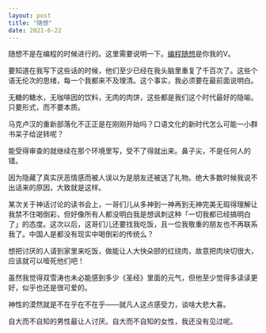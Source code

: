 ```yaml
---
layout: post
title: "随想"
date: 2021-6-22
---
```

随想不是在编程的时候进行的。这里需要说明一下。[编程随想](https://program-think.blogspot.com/)是你我的V。

要知道在我写下这些话的时候，他们至少已经在我头脑里重复了千百次了。这些个语无伦次的思绪，每一个我都来不及理清。这个事实，我必须要在最前面说明白。

无糖的糖水，无咖啡因的饮料，无肉的肉饼，这些都是我们这个时代最好的隐喻。只要形式，而不要本质。

马克卢汉的重新部落化不正正是在刚刚开始吗？口语文化的新时代怎么可能一小群书呆子给逆转呢？

能受得审查的就继续在那个环境里写，受不了得就出来。鼻子尖，不是任何人的错。

因为隐藏了真实厌恶情感而被人误以为是朋友还被送了礼物。绝大多数时候我说不出话来的原因，大致就是这样。

某次关于神话讨论的读书会上，一哥们儿从多神到一神再到无神完美无瑕得理解让我禁不住喝倒彩，但好像所有人都没明白我是想讽刺这种「一切我都已经搞明白了」的态度。这次以后，这哥们儿还要找我吃饭，且一位我敬重的朋友也不再联系我了。中国人是都没有现实中喝倒彩的传统么？

想把讨厌的人请到家里来吃饭，做能让人大快朵颐的红绕肉，故意把肉块切很大，应该就可以噎死他们吧！

虽然我觉得双雪涛也未必能感到多少《圣经》里面的元气，但他至少觉得多读读更好，似乎也还是很可爱的。

神性的漠然就是不在乎在不在乎——就凡人这点感受力，谈啥大悲大喜。

自大而不自知的男性最让人讨厌。自大而不自知的女性，我还没有见过呢。

